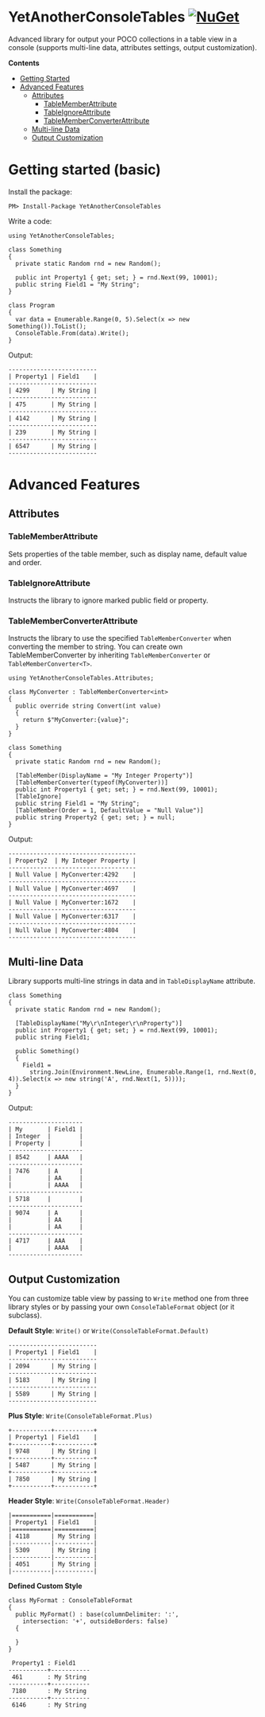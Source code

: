 # YetAnotherConsoleTables [![NuGet](https://img.shields.io/nuget/v/YetAnotherConsoleTables.svg)](https://www.nuget.org/packages/YetAnotherConsoleTables/)
Advanced library for output your POCO collections in a table view in a console (supports multi-line data, attributes settings, output customization).

**Contents**
- [Getting Started](#getting-started-basic)
- [Advanced Features](#advanced-features)
  - [Attributes](#attributes)
    - [TableMemberAttribute](#tablememberattribute)
    - [TableIgnoreAttribute](#tableignoreattribute)
    - [TableMemberConverterAttribute](#tablememberconverterattribute)
  - [Multi-line Data](#multi-line-data)
  - [Output Customization](#output-customization)

# Getting started (basic)
Install the package:
```
PM> Install-Package YetAnotherConsoleTables
```
Write a code:
```
using YetAnotherConsoleTables;

class Something
{
  private static Random rnd = new Random();

  public int Property1 { get; set; } = rnd.Next(99, 10001);
  public string Field1 = "My String";
}

class Program
{
  var data = Enumerable.Range(0, 5).Select(x => new Something()).ToList();
  ConsoleTable.From(data).Write();
}
```
Output:
```
-------------------------
| Property1 | Field1    |
-------------------------
| 4299      | My String |
-------------------------
| 475       | My String |
-------------------------
| 4142      | My String |
-------------------------
| 239       | My String |
-------------------------
| 6547      | My String |
-------------------------
```

# Advanced Features
## Attributes
### TableMemberAttribute
Sets properties of the table member, such as display name, default value and order.
### TableIgnoreAttribute
Instructs the library to ignore marked public field or property.
### TableMemberConverterAttribute
Instructs the library to use the specified `TableMemberConverter` when converting the member to string. You can create own TableMemberConverter by inheriting `TableMemberConverter` or `TableMemberConverter<T>`.
```
using YetAnotherConsoleTables.Attributes;

class MyConverter : TableMemberConverter<int>
{
  public override string Convert(int value)
  {
    return $"MyConverter:{value}";
  }
}

class Something
{
  private static Random rnd = new Random();

  [TableMember(DisplayName = "My Integer Property")]
  [TableMemberConverter(typeof(MyConverter))]
  public int Property1 { get; set; } = rnd.Next(99, 10001);
  [TableIgnore]
  public string Field1 = "My String";
  [TableMember(Order = 1, DefaultValue = "Null Value")]
  public string Property2 { get; set; } = null;
}
```
Output:
```
------------------------------------
| Property2  | My Integer Property |
------------------------------------
| Null Value | MyConverter:4292    |
------------------------------------
| Null Value | MyConverter:4697    |
------------------------------------
| Null Value | MyConverter:1672    |
------------------------------------
| Null Value | MyConverter:6317    |
------------------------------------
| Null Value | MyConverter:4804    |
------------------------------------
```

## Multi-line Data
Library supports multi-line strings in data and in `TableDisplayName` attribute.
```
class Something
{
  private static Random rnd = new Random();

  [TableDisplayName("My\r\nInteger\r\nProperty")]
  public int Property1 { get; set; } = rnd.Next(99, 10001);
  public string Field1;

  public Something()
  {
    Field1 = 
      string.Join(Environment.NewLine, Enumerable.Range(1, rnd.Next(0, 4)).Select(x => new string('A', rnd.Next(1, 5))));
  }
}
```
Output:
```
---------------------
| My       | Field1 |
| Integer  |        |
| Property |        |
---------------------
| 8542     | AAAA   |
---------------------
| 7476     | A      |
|          | AA     |
|          | AAAA   |
---------------------
| 5718     |        |
---------------------
| 9074     | A      |
|          | AA     |
|          | AA     |
---------------------
| 4717     | AAA    |
|          | AAAA   |
---------------------
```

## Output Customization
You can customize table view by passing to `Write` method one from three library styles or by passing your own `ConsoleTableFormat` object (or it subclass).

**Default Style**: `Write()` or `Write(ConsoleTableFormat.Default)`
```
-------------------------
| Property1 | Field1    |
-------------------------
| 2094      | My String |
-------------------------
| 5183      | My String |
-------------------------
| 5589      | My String |
-------------------------
```
**Plus Style**: `Write(ConsoleTableFormat.Plus)`
```
+-----------+-----------+
| Property1 | Field1    |
+-----------+-----------+
| 9748      | My String |
+-----------+-----------+
| 5487      | My String |
+-----------+-----------+
| 7850      | My String |
+-----------+-----------+
```
**Header Style**: `Write(ConsoleTableFormat.Header)`
```
|===========|===========|
| Property1 | Field1    |
|===========|===========|
| 4118      | My String |
|-----------|-----------|
| 5309      | My String |
|-----------|-----------|
| 4051      | My String |
|-----------|-----------|
```
**Defined Custom Style**
```
class MyFormat : ConsoleTableFormat
{
  public MyFormat() : base(columnDelimiter: ':',
    intersection: '+', outsideBorders: false)
  {

  }
}
```
```
 Property1 : Field1    
-----------+-----------
 461       : My String 
-----------+-----------
 7180      : My String 
-----------+-----------
 6146      : My String 
```
